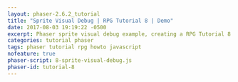 ```yaml
---
layout: phaser-2.6.2_tutorial
title: "Sprite Visual Debug | RPG Tutorial 8 | Demo"
date: 2017-08-03 19:19:22 -0500
excerpt: Phaser sprite visual debug example, creating a RPG Tutorial 8
categories: tutorial phaser
tags: phaser tutorial rpg howto javascript
nofeature: true
phaser-script: 8-sprite-visual-debug.js
phaser-id: tutorial-8
---
```


